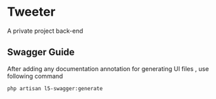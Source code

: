 # Tweeter
A private project back-end

## Swagger Guide
After adding any documentation annotation for generating UI files , use following command

`php artisan l5-swagger:generate`
